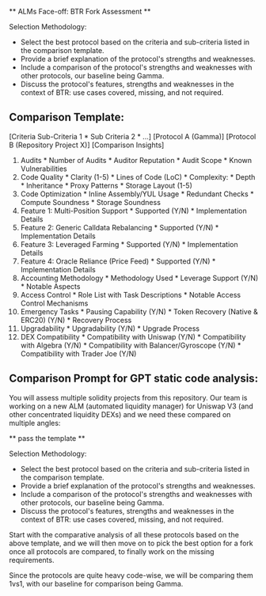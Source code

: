** ALMs Face-off: BTR Fork Assessment **

Selection Methodology:

- Select the best protocol based on the criteria and sub-criteria listed in the comparison template.
- Provide a brief explanation of the protocol's strengths and weaknesses.
- Include a comparison of the protocol's strengths and weaknesses with other protocols, our baseline being Gamma.
- Discuss the protocol's features, strengths and weaknesses in the context of BTR: use cases covered, missing, and not required.

## Comparison Template:

[Criteria	Sub-Criteria 1 * Sub Criteria 2 * ...]	[Protocol A (Gamma)]	[Protocol B (Repository Project X)]	[Comparison Insights]
1. Audits	* Number of Audits * Auditor Reputation * Audit Scope * Known Vulnerabilities			
2. Code Quality	* Clarity (1-5) * Lines of Code (LoC) * Complexity: * Depth * Inheritance * Proxy Patterns * Storage Layout (1-5)
3. Code Optimization	* Inline Assembly/YUL Usage * Redundant Checks * Compute Soundness * Storage Soundness			
4. Feature 1: Multi-Position Support	* Supported (Y/N) * Implementation Details			
5. Feature 2: Generic Calldata Rebalancing	* Supported (Y/N) * Implementation Details	
6. Feature 3: Leveraged Farming	* Supported (Y/N) * Implementation Details
7. Feature 4: Oracle Reliance (Price Feed)	* Supported (Y/N) * Implementation Details
8. Accounting Methodology	* Methodology Used * Leverage Support (Y/N) * Notable Aspects			
9. Access Control	* Role List with Task Descriptions * Notable Access Control Mechanisms			
10. Emergency Tasks	* Pausing Capability (Y/N) * Token Recovery (Native & ERC20) (Y/N) * Recovery Process
11. Upgradability	* Upgradability (Y/N) * Upgrade Process
12. DEX Compatibility	* Compatibility with Uniswap (Y/N) * Compatibility with Algebra (Y/N) * Compatibility with Balancer/Gyroscope (Y/N) * Compatibility with Trader Joe (Y/N)

## Comparison Prompt for GPT static code analysis:

You will assess multiple solidity projects from this repository.
Our team is working on a new ALM (automated liquidity manager) for Uniswap V3 (and other concentrated liquidity DEXs) and we need these compared on multiple angles: 

** pass the template **

Selection Methodology:

- Select the best protocol based on the criteria and sub-criteria listed in the comparison template.
- Provide a brief explanation of the protocol's strengths and weaknesses.
- Include a comparison of the protocol's strengths and weaknesses with other protocols, our baseline being Gamma.
- Discuss the protocol's features, strengths and weaknesses in the context of BTR: use cases covered, missing, and not required.

Start with the comparative analysis of all these protocols based on the above template, and we will then move on to pick the best option for a fork once all protocols are compared, to finally work on the missing requirements.

Since the protocols are quite heavy code-wise, we will be comparing them 1vs1, with our baseline for comparison being Gamma.

